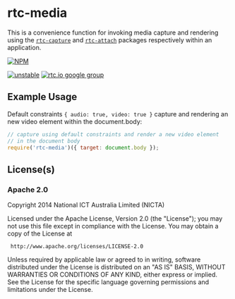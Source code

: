 # rtc-media

This is a convenience function for invoking media capture and rendering
using the [`rtc-capture`](https://github.com/rtc-io/rtc-capture) and
[`rtc-attach`](https://github.com/rtc-io/rtc-attach) packages respectively
within an application.


[![NPM](https://nodei.co/npm/rtc-media.png)](https://nodei.co/npm/rtc-media/)

[![unstable](https://img.shields.io/badge/stability-unstable-yellowgreen.svg)](https://github.com/dominictarr/stability#unstable) 
[![rtc.io google group](http://img.shields.io/badge/discuss-rtc.io-blue.svg)](https://groups.google.com/forum/#!forum/rtc-io)



## Example Usage

Default constraints `{ audio: true, video: true }` capture and rendering
an new video element within the document.body:

```js
// capture using default constraints and render a new video element
// in the document body
require('rtc-media')({ target: document.body });

```

## License(s)

### Apache 2.0

Copyright 2014 National ICT Australia Limited (NICTA)

   Licensed under the Apache License, Version 2.0 (the "License");
   you may not use this file except in compliance with the License.
   You may obtain a copy of the License at

     http://www.apache.org/licenses/LICENSE-2.0

   Unless required by applicable law or agreed to in writing, software
   distributed under the License is distributed on an "AS IS" BASIS,
   WITHOUT WARRANTIES OR CONDITIONS OF ANY KIND, either express or implied.
   See the License for the specific language governing permissions and
   limitations under the License.
